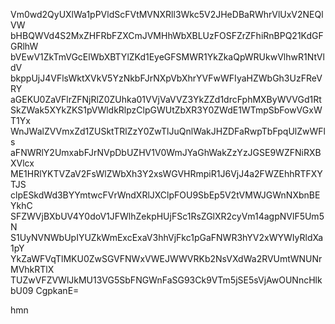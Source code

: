 Vm0wd2QyUXlWa1pPVldScFVtMVNXRll3Wkc5V2JHeDBaRWhrVlUxV2NEQlVW
bHBQWVd4S2MxZHFRbFZXCmJVMHhWbXBLUzFOSFZrZFhiRnBPQ21KdGFGRlhW
bVEwV1ZkTmVGcElWbXBTYlZKd1EyeGFSMWR1YkZkaQpWRUkwVlhwR1NtVldV
bkppUjJ4VFlsWktXVkV5YzNkbFJrNXpVbXhrYVFwWFIyaHZWbGh3UzFReVRY
aGEKU0ZaVFlrZFNjRlZ0ZUhka01VVjVaVVZ3YkZZd1drcFphMXByWVVGd1Rt
SkZWak5XYkZKS1pVWldkRlpzClpGWUtZbXR3Y0ZWdE1WTmpSbFowVGxWT1Yx
WnJWalZVVmxZd1ZUSktTRlZzY0ZwTlJuQnlWakJHZDFaRwpTbFpqUlZwWFls
aFNWRlY2UmxabFJrNVpDbUZHV1V0WmJYaGhWakZzYzJGSE9WZFNiRXBXVlcx
ME1HRlYKTVZaV2FsWlZWbXh3Y2xsWGVHRmpiR1J6VjJ4a2FWZEhhRTFXYTJS
clpESkdWd3BYYmtwcFVrWndXRlJXClpFOU9SbEp5V2tVMWJGWnNXbnBEYkhC
SFZWVjBXbUV4Y0doV1JFWlhZekpHUjFSc1RsZGlXR2cyVm14agpNVlF5Um5N
S1UyNVNWbUpIYUZkWmExcExaV3hhVjFkc1pGaFNWR3hYV2xWYWIyRldXa1pY
YkZaWFVqTlMKU0ZwSGVFNWxVWEJWWVRKb2NsVXdWa2RVUmtWNUNrMVhkRTlX
TUZwVFZVWlJkMU13VG5SbFNGWnFaSG93Ck9VTm5jSE5sVjAwOUNncHlkbU09
CgpkanE=

hmn